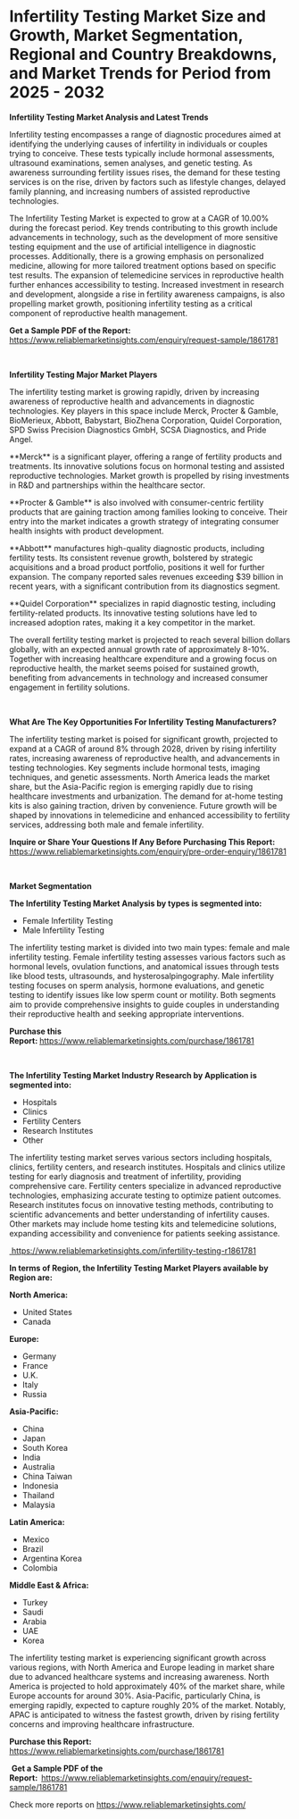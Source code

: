 <p><h1>Infertility Testing Market Size and Growth, Market Segmentation, Regional and Country Breakdowns, and Market Trends for Period from 2025 -  2032</h1></p><p><strong>Infertility Testing Market Analysis and Latest Trends</strong></p>
<p><p>Infertility testing encompasses a range of diagnostic procedures aimed at identifying the underlying causes of infertility in individuals or couples trying to conceive. These tests typically include hormonal assessments, ultrasound examinations, semen analyses, and genetic testing. As awareness surrounding fertility issues rises, the demand for these testing services is on the rise, driven by factors such as lifestyle changes, delayed family planning, and increasing numbers of assisted reproductive technologies.</p><p>The Infertility Testing Market is expected to grow at a CAGR of 10.00% during the forecast period. Key trends contributing to this growth include advancements in technology, such as the development of more sensitive testing equipment and the use of artificial intelligence in diagnostic processes. Additionally, there is a growing emphasis on personalized medicine, allowing for more tailored treatment options based on specific test results. The expansion of telemedicine services in reproductive health further enhances accessibility to testing. Increased investment in research and development, alongside a rise in fertility awareness campaigns, is also propelling market growth, positioning infertility testing as a critical component of reproductive health management.</p></p>
<p><strong>Get a Sample PDF of the Report:&nbsp;</strong> <a href="https://www.reliablemarketinsights.com/enquiry/request-sample/1861781?utm_campaign=2181&utm_medium=2&utm_source=Github&utm_content=ia&utm_term=03032025&utm_id=infertility-testing">https://www.reliablemarketinsights.com/enquiry/request-sample/1861781</a></p>
<p>&nbsp;</p>
<p><strong>Infertility Testing Major Market Players</strong></p>
<p><p>The infertility testing market is growing rapidly, driven by increasing awareness of reproductive health and advancements in diagnostic technologies. Key players in this space include Merck, Procter & Gamble, BioMerieux, Abbott, Babystart, BioZhena Corporation, Quidel Corporation, SPD Swiss Precision Diagnostics GmbH, SCSA Diagnostics, and Pride Angel.</p><p>**Merck** is a significant player, offering a range of fertility products and treatments. Its innovative solutions focus on hormonal testing and assisted reproductive technologies. Market growth is propelled by rising investments in R&D and partnerships within the healthcare sector. </p><p>**Procter & Gamble** is also involved with consumer-centric fertility products that are gaining traction among families looking to conceive. Their entry into the market indicates a growth strategy of integrating consumer health insights with product development.</p><p>**Abbott** manufactures high-quality diagnostic products, including fertility tests. Its consistent revenue growth, bolstered by strategic acquisitions and a broad product portfolio, positions it well for further expansion. The company reported sales revenues exceeding $39 billion in recent years, with a significant contribution from its diagnostics segment.</p><p>**Quidel Corporation** specializes in rapid diagnostic testing, including fertility-related products. Its innovative testing solutions have led to increased adoption rates, making it a key competitor in the market.</p><p>The overall fertility testing market is projected to reach several billion dollars globally, with an expected annual growth rate of approximately 8-10%. Together with increasing healthcare expenditure and a growing focus on reproductive health, the market seems poised for sustained growth, benefiting from advancements in technology and increased consumer engagement in fertility solutions.</p></p>
<p>&nbsp;</p>
<p><strong>What Are The Key Opportunities For Infertility Testing Manufacturers?</strong></p>
<p><p>The infertility testing market is poised for significant growth, projected to expand at a CAGR of around 8% through 2028, driven by rising infertility rates, increasing awareness of reproductive health, and advancements in testing technologies. Key segments include hormonal tests, imaging techniques, and genetic assessments. North America leads the market share, but the Asia-Pacific region is emerging rapidly due to rising healthcare investments and urbanization. The demand for at-home testing kits is also gaining traction, driven by convenience. Future growth will be shaped by innovations in telemedicine and enhanced accessibility to fertility services, addressing both male and female infertility.</p></p>
<p><strong>Inquire or Share Your Questions If Any Before Purchasing This Report:</strong> <a href="https://www.reliablemarketinsights.com/enquiry/pre-order-enquiry/1861781?utm_campaign=2181&utm_medium=2&utm_source=Github&utm_content=ia&utm_term=03032025&utm_id=infertility-testing">https://www.reliablemarketinsights.com/enquiry/pre-order-enquiry/1861781</a></p>
<p>&nbsp;</p>
<p><strong>Market Segmentation</strong></p>
<p><strong>The Infertility Testing Market Analysis by types is segmented into:</strong></p>
<p><ul><li>Female Infertility Testing</li><li>Male Infertility Testing</li></ul></p>
<p><p>The infertility testing market is divided into two main types: female and male infertility testing. Female infertility testing assesses various factors such as hormonal levels, ovulation functions, and anatomical issues through tests like blood tests, ultrasounds, and hysterosalpingography. Male infertility testing focuses on sperm analysis, hormone evaluations, and genetic testing to identify issues like low sperm count or motility. Both segments aim to provide comprehensive insights to guide couples in understanding their reproductive health and seeking appropriate interventions.</p></p>
<p><strong>Purchase this Report:&nbsp;</strong><a href="https://www.reliablemarketinsights.com/purchase/1861781?utm_campaign=2181&utm_medium=2&utm_source=Github&utm_content=ia&utm_term=03032025&utm_id=infertility-testing">https://www.reliablemarketinsights.com/purchase/1861781</a></p>
<p>&nbsp;</p>
<p><strong>The Infertility Testing Market Industry Research by Application is segmented into:</strong></p>
<p><ul><li>Hospitals</li><li>Clinics</li><li>Fertility Centers</li><li>Research Institutes</li><li>Other</li></ul></p>
<p><p>The infertility testing market serves various sectors including hospitals, clinics, fertility centers, and research institutes. Hospitals and clinics utilize testing for early diagnosis and treatment of infertility, providing comprehensive care. Fertility centers specialize in advanced reproductive technologies, emphasizing accurate testing to optimize patient outcomes. Research institutes focus on innovative testing methods, contributing to scientific advancements and better understanding of infertility causes. Other markets may include home testing kits and telemedicine solutions, expanding accessibility and convenience for patients seeking assistance.</p></p>
<p><a href="https://www.reliablemarketinsights.com/infertility-testing-r1861781?utm_campaign=2181&utm_medium=2&utm_source=Github&utm_content=ia&utm_term=03032025&utm_id=infertility-testing">&nbsp;https://www.reliablemarketinsights.com/infertility-testing-r1861781</a></p>
<p><strong>In terms of Region, the Infertility Testing Market Players available by Region are:</strong></p>
<p>
    <p> <strong> North America: </strong>
        <ul>
            <li>United States</li>
            <li>Canada</li>
        </ul>
        </p> 
    <p> <strong> Europe: </strong>
        <ul>
            <li>Germany</li>
            <li>France</li>
            <li>U.K.</li>
            <li>Italy</li>
            <li>Russia</li>
        </ul>
        </p> 
    <p> <strong> Asia-Pacific: </strong>
        <ul>
            <li>China</li>
            <li>Japan</li>
            <li>South Korea</li>
            <li>India</li>
            <li>Australia</li>
            <li>China Taiwan</li>
            <li>Indonesia</li>
            <li>Thailand</li>
            <li>Malaysia</li>
        </ul>
        </p> 
    <p> <strong> Latin America: </strong>
        <ul>
            <li>Mexico</li>
            <li>Brazil</li>
            <li>Argentina Korea</li>
            <li>Colombia</li>
        </ul>
        </p> 
    <p> <strong> Middle East & Africa: </strong>
        <ul>
            <li>Turkey</li>
            <li>Saudi</li>
            <li>Arabia</li>
            <li>UAE</li>
            <li>Korea</li>
        </ul>
    </p>
    </p>
<p><p>The infertility testing market is experiencing significant growth across various regions, with North America and Europe leading in market share due to advanced healthcare systems and increasing awareness. North America is projected to hold approximately 40% of the market share, while Europe accounts for around 30%. Asia-Pacific, particularly China, is emerging rapidly, expected to capture roughly 20% of the market. Notably, APAC is anticipated to witness the fastest growth, driven by rising fertility concerns and improving healthcare infrastructure.</p></p>
<p><strong>Purchase this Report: </strong><a href="https://www.reliablemarketinsights.com/purchase/1861781?utm_campaign=2181&utm_medium=2&utm_source=Github&utm_content=ia&utm_term=03032025&utm_id=infertility-testing">https://www.reliablemarketinsights.com/purchase/1861781</a></p>
<p>&nbsp;<strong>Get a Sample PDF of the Report:&nbsp;&nbsp;</strong><a href="https://www.reliablemarketinsights.com/enquiry/request-sample/1861781?utm_campaign=2181&utm_medium=2&utm_source=Github&utm_content=ia&utm_term=03032025&utm_id=infertility-testing">https://www.reliablemarketinsights.com/enquiry/request-sample/1861781</a></p>
<p><strong></strong></p>
<p>Check more reports on <a href="https://www.reliablemarketinsights.com/?utm_campaign=2181&utm_medium=2&utm_source=Github&utm_content=ia&utm_term=03032025&utm_id=infertility-testing">https://www.reliablemarketinsights.com/</a></p>